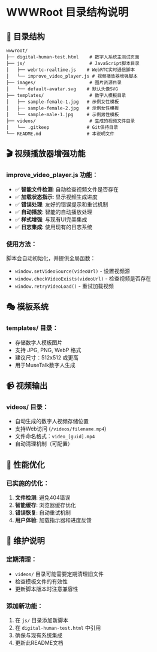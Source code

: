 # WWWRoot 目录结构说明

## 📁 目录结构

```
wwwroot/
├── digital-human-test.html    # 数字人系统主测试页面
├── js/                        # JavaScript脚本目录
│   ├── webrtc-realtime.js    # WebRTC实时通信脚本
│   └── improve_video_player.js # 视频播放器增强脚本
├── images/                    # 图片资源目录
│   └── default-avatar.svg    # 默认头像SVG
├── templates/                 # 数字人模板目录
│   ├── sample-female-1.jpg   # 示例女性模板
│   ├── sample-female-2.jpg   # 示例女性模板
│   └── sample-male-1.jpg     # 示例男性模板
├── videos/                    # 生成的视频文件目录
│   └── .gitkeep              # Git保持目录
└── README.md                 # 本说明文件
```

## 🎬 视频播放器增强功能

### improve_video_player.js 功能：
- ✅ **智能文件检测**: 自动检查视频文件是否存在
- ✅ **加载状态指示**: 显示视频生成进度
- ✅ **错误处理**: 友好的错误提示和重试机制
- ✅ **自动播放**: 智能的自动播放处理
- ✅ **样式增强**: 与现有UI完美集成
- ✅ **日志集成**: 使用现有的日志系统

### 使用方法：
脚本会自动初始化，并提供全局函数：
- `window.setVideoSource(videoUrl)` - 设置视频源
- `window.checkVideoExists(videoUrl)` - 检查视频是否存在
- `window.retryVideoLoad()` - 重试加载视频

## 🎭 模板系统

### templates/ 目录：
- 存储数字人模板图片
- 支持 JPG, PNG, WebP 格式
- 建议尺寸：512x512 或更高
- 用于MuseTalk数字人生成

## 📹 视频输出

### videos/ 目录：
- 自动生成的数字人视频存储位置
- 支持Web访问 (`/videos/filename.mp4`)
- 文件命名格式：`video_[guid].mp4`
- 自动清理机制（可配置）

## 🚀 性能优化

### 已实施的优化：
1. **文件检测**: 避免404错误
2. **智能缓存**: 浏览器缓存优化
3. **错误恢复**: 自动重试机制
4. **用户体验**: 加载指示器和进度反馈

## 🔧 维护说明

### 定期清理：
- `videos/` 目录可能需要定期清理旧文件
- 检查模板文件的有效性
- 更新脚本版本时注意兼容性

### 添加新功能：
1. 在 `js/` 目录添加新脚本
2. 在 `digital-human-test.html` 中引用
3. 确保与现有系统集成
4. 更新此README文档